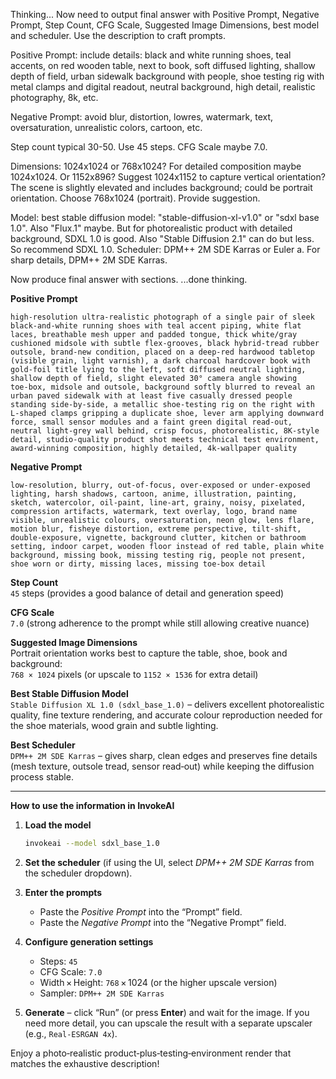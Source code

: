 Thinking...
Now need to output final answer with Positive Prompt, Negative Prompt, Step Count, CFG Scale, Suggested Image Dimensions, best model and scheduler. Use the description to craft prompts.

Positive Prompt: include details: black and white running shoes, teal accents, on red wooden table, next to book, soft diffused lighting, shallow depth of field, urban sidewalk background with people, shoe testing rig with metal clamps and digital readout, neutral background, high detail, realistic photography, 8k, etc.

Negative Prompt: avoid blur, distortion, lowres, watermark, text, oversaturation, unrealistic colors, cartoon, etc.

Step count typical 30-50. Use 45 steps. CFG Scale maybe 7.0.

Dimensions: 1024x1024 or 768x1024? For detailed composition maybe 1024x1024. Or 1152x896? Suggest 1024x1152 to capture vertical orientation? The scene is slightly elevated and includes background; could be portrait orientation. Choose 768x1024 (portrait). Provide suggestion.

Model: best stable diffusion model: "stable-diffusion-xl-v1.0" or "sdxl base 1.0". Also "Flux.1" maybe. But for photorealistic product with detailed background, SDXL 1.0 is good. Also "Stable Diffusion 2.1" can do but less. So recommend SDXL 1.0. Scheduler: DPM++ 2M SDE Karras or Euler a. For sharp details, DPM++ 2M SDE Karras.

Now produce final answer with sections.
...done thinking.

**Positive Prompt**  
```
high‑resolution ultra‑realistic photograph of a single pair of sleek black‑and‑white running shoes with teal accent piping, white flat laces, breathable mesh upper and padded tongue, thick white/gray cushioned midsole with subtle flex‑grooves, black hybrid‑tread rubber outsole, brand‑new condition, placed on a deep‑red hardwood tabletop (visible grain, light varnish), a dark charcoal hardcover book with gold‑foil title lying to the left, soft diffused neutral lighting, shallow depth of field, slight elevated 30° camera angle showing toe‑box, midsole and outsole, background softly blurred to reveal an urban paved sidewalk with at least five casually dressed people standing side‑by‑side, a metallic shoe‑testing rig on the right with L‑shaped clamps gripping a duplicate shoe, lever arm applying downward force, small sensor modules and a faint green digital read‑out, neutral light‑grey wall behind, crisp focus, photorealistic, 8K‑style detail, studio‑quality product shot meets technical test environment, award‑winning composition, highly detailed, 4k‑wallpaper quality
```

**Negative Prompt**  
```
low‑resolution, blurry, out‑of‑focus, over‑exposed or under‑exposed lighting, harsh shadows, cartoon, anime, illustration, painting, sketch, watercolor, oil‑paint, line‑art, grainy, noisy, pixelated, compression artifacts, watermark, text overlay, logo, brand name visible, unrealistic colours, oversaturation, neon glow, lens flare, motion blur, fisheye distortion, extreme perspective, tilt‑shift, double‑exposure, vignette, background clutter, kitchen or bathroom setting, indoor carpet, wooden floor instead of red table, plain white background, missing book, missing testing rig, people not present, shoe worn or dirty, missing laces, missing toe‑box detail
```

**Step Count**  
`45` steps (provides a good balance of detail and generation speed)

**CFG Scale**  
`7.0` (strong adherence to the prompt while still allowing creative nuance)

**Suggested Image Dimensions**  
Portrait orientation works best to capture the table, shoe, book and background:  
`768 × 1024` pixels (or upscale to `1152 × 1536` for extra detail)

**Best Stable Diffusion Model**  
`Stable Diffusion XL 1.0 (sdxl_base_1.0)` – delivers excellent photorealistic quality, fine texture rendering, and accurate colour reproduction needed for the shoe materials, wood grain and subtle lighting.

**Best Scheduler**  
`DPM++ 2M SDE Karras` – gives sharp, clean edges and preserves fine details (mesh texture, outsole tread, sensor read‑out) while keeping the diffusion process stable.

---

**How to use the information in InvokeAI**

1. **Load the model**  
   ```bash
   invokeai --model sdxl_base_1.0
   ```

2. **Set the scheduler** (if using the UI, select *DPM++ 2M SDE Karras* from the scheduler dropdown).

3. **Enter the prompts**  
   - Paste the *Positive Prompt* into the “Prompt” field.  
   - Paste the *Negative Prompt* into the “Negative Prompt” field.

4. **Configure generation settings**  
   - Steps: `45`  
   - CFG Scale: `7.0`  
   - Width × Height: `768` × 1024 (or the higher upscale version)  
   - Sampler: `DPM++ 2M SDE Karras`  

5. **Generate** – click “Run” (or press **Enter**) and wait for the image. If you need more detail, you can upscale the result with a separate upscaler (e.g., `Real‑ESRGAN 4x`).

Enjoy a photo‑realistic product‑plus‑testing‑environment render that matches the exhaustive description!

